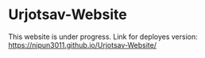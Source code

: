 # Urjotsav-Website
This website is under progress. Link for deployes version: https://nipun3011.github.io/Urjotsav-Website/
